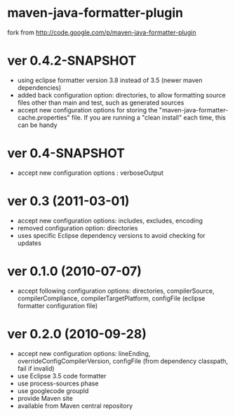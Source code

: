 maven-java-formatter-plugin
===========================

fork from http://code.google.com/p/maven-java-formatter-plugin



ver 0.4.2-SNAPSHOT
======================
- using eclipse formatter version 3.8 instead of 3.5 (newer maven dependencies)
- added back configuration option: directories, to allow formatting source files other than main and test, such as generated sources
- accept new configuration options for storing the "maven-java-formatter-cache.properties" file. If you are running a "clean install" each time, this can be handy

ver 0.4-SNAPSHOT
======================
- accept new configuration options : verboseOutput 


ver 0.3 (2011-03-01)
======================
- accept new configuration options: includes, excludes, encoding
- removed configuration option: directories
- uses specific Eclipse dependency versions to avoid checking for updates

ver 0.1.0 (2010-07-07)
======================
- accept following configuration options: directories, compilerSource, compilerCompliance, compilerTargetPlatform, configFile (eclipse formatter configuration file)

ver 0.2.0 (2010-09-28)
======================
- accept new configuration options: lineEnding, overrideConfigCompilerVersion, configFile (from dependency classpath, fail if invalid)
- use Eclipse 3.5 code formatter
- use process-sources phase
- use googlecode groupId
- provide Maven site 
- available from Maven central repository

